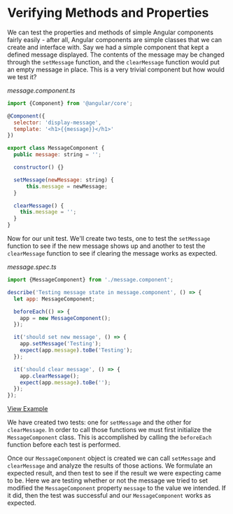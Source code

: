 # Verifying Methods and Properties

We can test the properties and methods of simple Angular components fairly easily - after all, Angular components are simple classes that we can create and interface with. Say we had a simple component that kept a defined message displayed. The contents of the message may be changed through the `setMessage` function, and the `clearMessage` function would put an empty message in place. This is a very trivial component but how would we test it?

_message.component.ts_

```javascript
import {Component} from '@angular/core';

@Component({
  selector: 'display-message',
  template: '<h1>{{message}}</h1>'
})

export class MessageComponent {
  public message: string = '';

  constructor() {}

  setMessage(newMessage: string) {
      this.message = newMessage;
  }

  clearMessage() {
    this.message = '';
  }
}
```

Now for our unit test. We'll create two tests, one to test the `setMessage` function to see if the new message shows up and another to test the `clearMessage` function to see if clearing the message works as expected.

_message.spec.ts_

```javascript
import {MessageComponent} from './message.component';

describe('Testing message state in message.component', () => {
  let app: MessageComponent;

  beforeEach(() => {
    app = new MessageComponent();
  });

  it('should set new message', () => {
    app.setMessage('Testing');
    expect(app.message).toBe('Testing');
  });

  it('should clear message', () => {
    app.clearMessage();
    expect(app.message).toBe('');
  });
});
```

[View Example](http://plnkr.co/edit/XUM8Gfz08nfbQf1BhDN1?p=preview)

We have created two tests: one for `setMessage` and the other for `clearMessage`. In order to call those functions we must first initialize the `MessageComponent` class. This is accomplished by calling the `beforeEach` function before each test is performed.

Once our `MessageComponent` object is created we can call `setMessage` and `clearMessage` and analyze the results of those actions. We formulate an expected result, and then test to see if the result we were expecting came to be. Here we are testing whether or not the message we tried to set modified the `MessageComponent` property `message` to the value we intended. If it did, then the test was successful and our `MessageComponent` works as expected.

